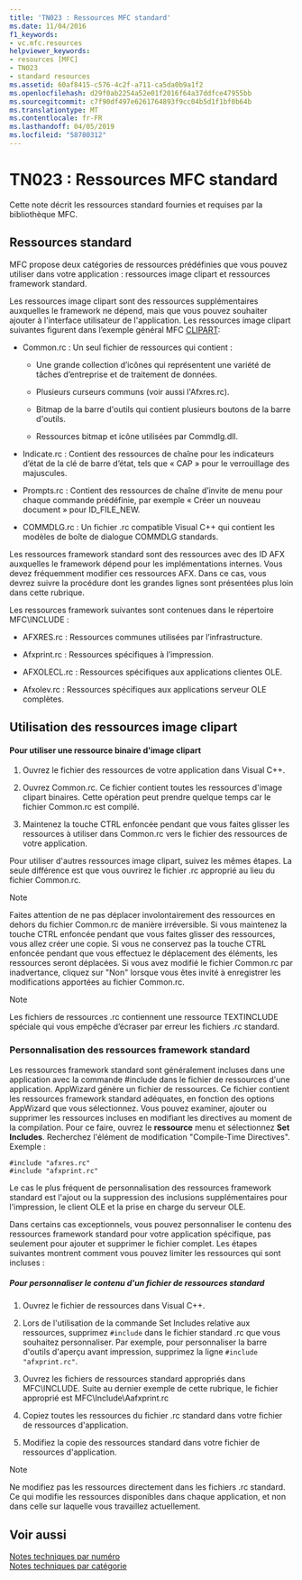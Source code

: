 ```yaml
---
title: 'TN023 : Ressources MFC standard'
ms.date: 11/04/2016
f1_keywords:
- vc.mfc.resources
helpviewer_keywords:
- resources [MFC]
- TN023
- standard resources
ms.assetid: 60af8415-c576-4c2f-a711-ca5da0b9a1f2
ms.openlocfilehash: d29f0ab2254a52e01f2016f64a37ddfce47955bb
ms.sourcegitcommit: c7f90df497e6261764893f9cc04b5d1f1bf0b64b
ms.translationtype: MT
ms.contentlocale: fr-FR
ms.lasthandoff: 04/05/2019
ms.locfileid: "58780312"
---
```

# <a name="tn023-standard-mfc-resources"></a>TN023 : Ressources MFC standard

Cette note décrit les ressources standard fournies et requises par la bibliothèque MFC.

## <a name="standard-resources"></a>Ressources standard

MFC propose deux catégories de ressources prédéfinies que vous pouvez utiliser dans votre application : ressources image clipart et ressources framework standard.

Les ressources image clipart sont des ressources supplémentaires auxquelles le framework ne dépend, mais que vous pouvez souhaiter ajouter à l'interface utilisateur de l'application. Les ressources image clipart suivantes figurent dans l’exemple général MFC [CLIPART](../overview/visual-cpp-samples.md):

- Common.rc : Un seul fichier de ressources qui contient :

   - Une grande collection d’icônes qui représentent une variété de tâches d’entreprise et de traitement de données.

   - Plusieurs curseurs communs (voir aussi l'Afxres.rc).

   - Bitmap de la barre d'outils qui contient plusieurs boutons de la barre d'outils.

   - Ressources bitmap et icône utilisées par Commdlg.dll.

- Indicate.rc : Contient des ressources de chaîne pour les indicateurs d’état de la clé de barre d’état, tels que « CAP » pour le verrouillage des majuscules.

- Prompts.rc : Contient des ressources de chaîne d’invite de menu pour chaque commande prédéfinie, par exemple « Créer un nouveau document » pour ID_FILE_NEW.

- COMMDLG.rc : Un fichier .rc compatible Visual C++ qui contient les modèles de boîte de dialogue COMMDLG standards.

Les ressources framework standard sont des ressources avec des ID AFX auxquelles le framework dépend pour les implémentations internes. Vous devez fréquemment modifier ces ressources AFX. Dans ce cas, vous devrez suivre la procédure dont les grandes lignes sont présentées plus loin dans cette rubrique.

Les ressources framework suivantes sont contenues dans le répertoire MFC\INCLUDE :

- AFXRES.rc : Ressources communes utilisées par l’infrastructure.

- Afxprint.rc : Ressources spécifiques à l’impression.

- AFXOLECL.rc : Ressources spécifiques aux applications clientes OLE.

- Afxolev.rc : Ressources spécifiques aux applications serveur OLE complètes.

## <a name="using-clip-art-resources"></a>Utilisation des ressources image clipart

#### <a name="to-use-a-clip-art-binary-resource"></a>Pour utiliser une ressource binaire d'image clipart

1. Ouvrez le fichier des ressources de votre application dans Visual C++.

1. Ouvrez Common.rc. Ce fichier contient toutes les ressources d'image clipart binaires. Cette opération peut prendre quelque temps car le fichier Common.rc est compilé.

1. Maintenez la touche CTRL enfoncée pendant que vous faites glisser les ressources à utiliser dans Common.rc vers le fichier des ressources de votre application.

Pour utiliser d'autres ressources image clipart, suivez les mêmes étapes. La seule différence est que vous ouvrirez le fichier .rc approprié au lieu du fichier Common.rc.

> [!NOTE]
>  Faites attention de ne pas déplacer involontairement des ressources en dehors du fichier Common.rc de manière irréversible. Si vous maintenez la touche CTRL enfoncée pendant que vous faites glisser des ressources, vous allez créer une copie. Si vous ne conservez pas la touche CTRL enfoncée pendant que vous effectuez le déplacement des éléments, les ressources seront déplacées. Si vous avez modifié le fichier Common.rc par inadvertance, cliquez sur "Non" lorsque vous êtes invité à enregistrer les modifications apportées au fichier Common.rc.

> [!NOTE]
>  Les fichiers de ressources .rc contiennent une ressource TEXTINCLUDE spéciale qui vous empêche d’écraser par erreur les fichiers .rc standard.

### <a name="customizing-standard-framework-resources"></a>Personnalisation des ressources framework standard

Les ressources framework standard sont généralement incluses dans une application avec la commande #include dans le fichier de ressources d'une application. AppWizard génère un fichier de ressources. Ce fichier contient les ressources framework standard adéquates, en fonction des options AppWizard que vous sélectionnez. Vous pouvez examiner, ajouter ou supprimer les ressources incluses en modifiant les directives au moment de la compilation. Pour ce faire, ouvrez le **ressource** menu et sélectionnez **Set Includes**. Recherchez l'élément de modification "Compile-Time Directives". Exemple :

```
#include "afxres.rc"
#include "afxprint.rc"
```

Le cas le plus fréquent de personnalisation des ressources framework standard est l'ajout ou la suppression des inclusions supplémentaires pour l'impression, le client OLE et la prise en charge du serveur OLE.

Dans certains cas exceptionnels, vous pouvez personnaliser le contenu des ressources framework standard pour votre application spécifique, pas seulement pour ajouter et supprimer le fichier complet. Les étapes suivantes montrent comment vous pouvez limiter les ressources qui sont incluses :

##### <a name="to-customize-the-contents-of-a-standard-resource-file"></a>Pour personnaliser le contenu d'un fichier de ressources standard

1. Ouvrez le fichier de ressources dans Visual C++.

1. Lors de l'utilisation de la commande Set Includes relative aux ressources, supprimez `#include` dans le fichier standard .rc que vous souhaitez personnaliser. Par exemple, pour personnaliser la barre d'outils d'aperçu avant impression, supprimez la ligne `#include "afxprint.rc"`.

1. Ouvrez les fichiers de ressources standard appropriés dans MFC\INCLUDE. Suite au dernier exemple de cette rubrique, le fichier approprié est MFC\Include\Aafxprint.rc

1. Copiez toutes les ressources du fichier .rc standard dans votre fichier de ressources d'application.

1. Modifiez la copie des ressources standard dans votre fichier de ressources d'application.

> [!NOTE]
>  Ne modifiez pas les ressources directement dans les fichiers .rc standard. Ce qui modifie les ressources disponibles dans chaque application, et non dans celle sur laquelle vous travaillez actuellement.

## <a name="see-also"></a>Voir aussi

[Notes techniques par numéro](../mfc/technical-notes-by-number.md)<br/>
[Notes techniques par catégorie](../mfc/technical-notes-by-category.md)
